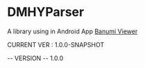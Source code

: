 # DMHYParser

A library using in Android App [Banumi Viewer](https://github.com/TanakaSakana/bangumi-viewer-dmhy)

CURRENT VER : 1.0.0-SNAPSHOT

-- VERSION --
1.0.0 